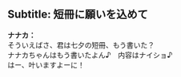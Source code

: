 # 

  
## Subtitle: 短冊に願いを込めて
  
**ナナカ：**  
そういえばさ、君は七夕の短冊、もう書いた？  
ナナカちゃんはもう書いたよん♪　内容はナイショ♪  
はー、叶いますよーに！  
